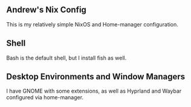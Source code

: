## Andrew's Nix Config
This is my relatively simple NixOS and Home-manager configuration.
## Shell

Bash is the default shell, but I install fish as well.

## Desktop Environments and Window Managers

I have GNOME with some extensions, as well as Hyprland and Waybar configured via home-manager.

